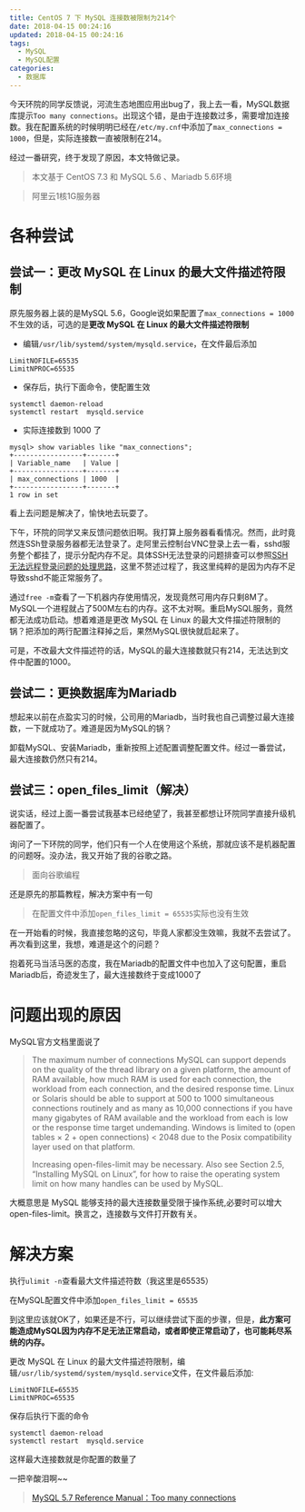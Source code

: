 ```yaml
---
title: CentOS 7 下 MySQL 连接数被限制为214个
date: 2018-04-15 00:24:16
updated: 2018-04-15 00:24:16
tags:
  - MySQL
  - MySQL配置
categories: 
  - 数据库
---
```


今天环院的同学反馈说，河流生态地图应用出bug了，我上去一看，MySQL数据库提示`Too many connections`。出现这个错，是由于连接数过多，需要增加连接数。我在配置系统的时候明明已经在`/etc/my.cnf`中添加了`max_connections = 1000`，但是，实际连接数一直被限制在214。

经过一番研究，终于发现了原因，本文特做记录。

<!-- more -->

> 本文基于 CentOS 7.3 和 MySQL 5.6 、Mariadb 5.6环境

> 阿里云1核1G服务器

# 各种尝试
## 尝试一：更改 MySQL 在 Linux 的最大文件描述符限制

原先服务器上装的是MySQL 5.6，Google说如果配置了`max_connections = 1000`不生效的话，可选的是**更改 MySQL 在 Linux 的最大文件描述符限制**
- 编辑`/usr/lib/systemd/system/mysqld.service`，在文件最后添加
```
LimitNOFILE=65535
LimitNPROC=65535
```
- 保存后，执行下面命令，使配置生效
```
systemctl daemon-reload
systemctl restart  mysqld.service
```
- 实际连接数到 1000 了
```
mysql> show variables like "max_connections";
+-----------------+-------+
| Variable_name   | Value |
+-----------------+-------+
| max_connections | 1000  |
+-----------------+-------+
1 row in set
```

看上去问题是解决了，愉快地去玩耍了。

下午，环院的同学又来反馈问题依旧啊。我打算上服务器看看情况。然而，此时竟然连SSh登录服务器都无法登录了。走阿里云控制台VNC登录上去一看，sshd服务整个都挂了，提示分配内存不足。具体SSH无法登录的问题排查可以参照[SSH 无法远程登录问题的处理思路](https://yq.aliyun.com/articles/74547)，这里不赘述过程了，我这里纯粹的是因为内存不足导致sshd不能正常服务了。

通过`free -m`查看了一下机器内存使用情况，发现竟然可用内存只剩8M了。MySQL一个进程就占了500M左右的内存。这不太对啊。重启MySQL服务，竟然都无法成功启动。想着难道是更改 MySQL 在 Linux 的最大文件描述符限制的锅？把添加的两行配置注释掉之后，果然MySQL很快就启起来了。

可是，不改最大文件描述符的话，MySQL的最大连接数就只有214，无法达到文件中配置的1000。

## 尝试二：更换数据库为Mariadb
想起来以前在点盈实习的时候，公司用的Mariadb，当时我也自己调整过最大连接数，一下就成功了。难道是因为MySQL的锅？

卸载MySQL、安装Mariadb，重新按照上述配置调整配置文件。经过一番尝试，最大连接数仍然只有214。

## 尝试三：open_files_limit（解决）
说实话，经过上面一番尝试我基本已经绝望了，我甚至都想让环院同学直接升级机器配置了。

询问了一下环院的同学，他们只有一个人在使用这个系统，那就应该不是机器配置的问题呀。没办法，我又开始了我的谷歌之路。

> 面向谷歌编程

还是原先的那篇教程，解决方案中有一句
> 在配置文件中添加`open_files_limit = 65535`实际也没有生效

在一开始看的时候，我直接忽略的这句，毕竟人家都没生效嘛，我就不去尝试了。再次看到这里，我想，难道是这个的问题？

抱着死马当活马医的态度，我在Mariadb的配置文件中也加入了这句配置，重启Mariadb后，奇迹发生了，最大连接数终于变成1000了

# 问题出现的原因
MySQL官方文档里面说了
> The maximum number of connections MySQL can support depends on the quality of the thread library on a given platform, the amount of RAM available, how much RAM is used for each connection, the workload from each connection, and the desired response time. Linux or Solaris should be able to support at 500 to 1000 simultaneous connections routinely and as many as 10,000 connections if you have many gigabytes of RAM available and the workload from each is low or the response time target undemanding. Windows is limited to (open tables × 2 + open connections) < 2048 due to the Posix compatibility layer used on that platform.
>
> Increasing open-files-limit may be necessary. Also see Section 2.5, “Installing MySQL on Linux”, for how to raise the operating system limit on how many handles can be used by MySQL.

大概意思是 MySQL 能够支持的最大连接数量受限于操作系统,必要时可以增大 open-files-limit。换言之，连接数与文件打开数有关。

# 解决方案
执行`ulimit -n`查看最大文件描述符数（我这里是65535）

在MySQL配置文件中添加`open_files_limit = 65535`

到这里应该就OK了，如果还是不行，可以继续尝试下面的步骤，但是，**此方案可能造成MySQL因为内存不足无法正常启动，或者即使正常启动了，也可能耗尽系统的内存。**

更改 MySQL 在 Linux 的最大文件描述符限制，编辑`/usr/lib/systemd/system/mysqld.service`文件，在文件最后添加:
```
LimitNOFILE=65535
LimitNPROC=65535
```
保存后执行下面的命令
```shell
systemctl daemon-reload
systemctl restart  mysqld.service
```
这样最大连接数就是你配置的数量了

一把辛酸泪啊~~

> [MySQL 5.7 Reference Manual：Too many connections](https://dev.mysql.com/doc/refman/5.7/en/too-many-connections.html)






